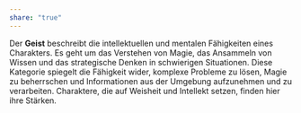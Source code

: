 ```yaml
---
share: "true"
---
```

Der **Geist** beschreibt die intellektuellen und mentalen Fähigkeiten eines Charakters. Es geht um das Verstehen von Magie, das Ansammeln von Wissen und das strategische Denken in schwierigen Situationen. Diese Kategorie spiegelt die Fähigkeit wider, komplexe Probleme zu lösen, Magie zu beherrschen und Informationen aus der Umgebung aufzunehmen und zu verarbeiten. Charaktere, die auf Weisheit und Intellekt setzen, finden hier ihre Stärken.